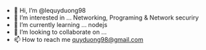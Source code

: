 - 👋 Hi, I’m @lequyduong98
- 👀 I’m interested in ... Networking, Programing & Network securiry
- 🌱 I’m currently learning ... nodejs
- 💞️ I’m looking to collaborate on ...
- 📫 How to reach me quyduong98@gmail.com

<!---
lequyduong98/lequyduong98 is a ✨ special ✨ repository because its `README.md` (this file) appears on your GitHub profile.
You can click the Preview link to take a look at your changes.
--->
